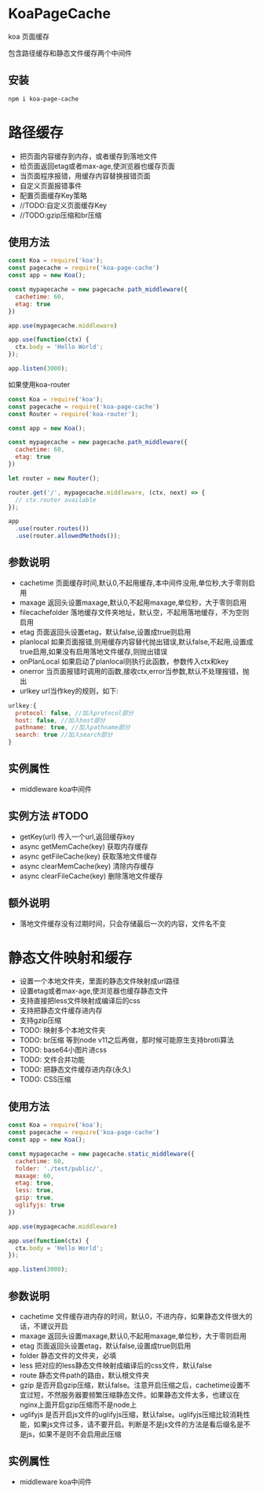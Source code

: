 # KoaPageCache

koa 页面缓存

包含路径缓存和静态文件缓存两个中间件

## 安装

```bash
npm i koa-page-cache
```

# 路径缓存

* 把页面内容缓存到内存，或者缓存到落地文件
* 给页面返回etag或者max-age,使浏览器也缓存页面
* 当页面程序报错，用缓存内容替换报错页面
* 自定义页面报错事件
* 配置页面缓存Key策略
* //TODO:自定义页面缓存Key
* //TODO:gzip压缩和br压缩


## 使用方法

```js
const Koa = require('koa');
const pagecache = require('koa-page-cache')
const app = new Koa();

const mypagecache = new pagecache.path_middleware({
  cachetime: 60,
  etag: true
})

app.use(mypagecache.middleware)

app.use(function(ctx) {
  ctx.body = 'Hello World';
});

app.listen(3000);

```

如果使用koa-router
```js
const Koa = require('koa');
const pagecache = require('koa-page-cache')
const Router = require('koa-router');

const app = new Koa();

const mypagecache = new pagecache.path_middleware({
  cachetime: 60,
  etag: true
})

let router = new Router();

router.get('/', mypagecache.middleware, (ctx, next) => {
  // ctx.router available
});

app
  .use(router.routes())
  .use(router.allowedMethods());
```

## 参数说明

* cachetime 页面缓存时间,默认0,不起用缓存,本中间件没用,单位秒,大于零则启用
* maxage 返回头设置maxage,默认0,不起用maxage,单位秒，大于零则启用
* filecachefolder 落地缓存文件夹地址，默认空，不起用落地缓存，不为空则启用
* etag 页面返回头设置etag，默认false,设置成true则启用
* planlocal 如果页面报错,则用缓存内容替代抛出错误,默认false,不起用,设置成true启用,如果没有启用落地文件缓存,则抛出错误
* onPlanLocal 如果启动了planlocal则执行此函数，参数传入ctx和key
* onerror 当页面报错时调用的函数,接收ctx,error当参数,默认不处理报错，抛出
* urlkey url当作key的规则，如下:

```js
urlkey:{
  protocol: false, //加入protocol部分
  host: false, //加入host部分
  pathname: true, //加入pathname部分
  search: true //加入search部分
}
```

## 实例属性

* middleware koa中间件

## 实例方法 #TODO

* getKey(url) 传入一个url,返回缓存key
* async getMemCache(key) 获取内存缓存
* async getFileCache(key) 获取落地文件缓存
* async clearMemCache(key) 清除内存缓存
* async clearFileCache(key) 删除落地文件缓存

## 额外说明

* 落地文件缓存没有过期时间，只会存储最后一次的内容，文件名不变


# 静态文件映射和缓存

* 设置一个本地文件夹，里面的静态文件映射成url路径
* 设置etag或者max-age,使浏览器也缓存静态文件
* 支持直接把less文件映射成编译后的css
* 支持把静态文件缓存进内存
* 支持gzip压缩
* TODO: 映射多个本地文件夹
* TODO: br压缩 等到node v11之后再做，那时候可能原生支持brotli算法
* TODO: base64小图片进css
* TODO: 文件合并功能
* TODO: 把静态文件缓存进内存(永久)
* TODO: CSS压缩


## 使用方法

```js
const Koa = require('koa');
const pagecache = require('koa-page-cache')
const app = new Koa();

const mypagecache = new pagecache.static_middleware({
  cachetime: 60,
  folder: './test/public/',
  maxage: 60,
  etag: true,
  less: true,
  gzip: true,
  uglifyjs: true
})

app.use(mypagecache.middleware)

app.use(function(ctx) {
  ctx.body = 'Hello World';
});

app.listen(3000);

```


## 参数说明

* cachetime 文件缓存进内存的时间，默认0，不进内存，如果静态文件很大的话，不建议开启
* maxage 返回头设置maxage,默认0,不起用maxage,单位秒，大于零则启用
* etag 页面返回头设置etag，默认false,设置成true则启用
* folder 静态文件的文件夹，必填
* less 把对应的less静态文件映射成编译后的css文件，默认false
* route 静态文件path的路由，默认根文件夹
* gzip 是否开启gzip压缩，默认false。注意开启压缩之后，cachetime设置不宜过短，不然服务器要频繁压缩静态文件。如果静态文件太多，也建议在nginx上面开启gzip压缩而不是node上
* uglifyjs 是否开启js文件的uglifyjs压缩，默认false。uglifyjs压缩比较消耗性能，如果js文件过多，请不要开启。判断是不是js文件的方法是看后缀名是不是js，如果不是则不会启用此压缩
<!-- * brotli 是否开启brotli压缩，默认false。注意开启压缩之后，cachetime设置不宜过短，不然服务器要频繁压缩静态文件。如果静态文件太多，也建议在nginx上面开启brotli压缩而不是node上。如果同时开启了gzip压缩，并且浏览器支持brotli压缩，则brotli压缩优先 -->


## 实例属性

* middleware koa中间件
